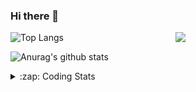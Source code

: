 ### Hi there 👋

<!--
**tao8687/tao8687** is a ✨ _special_ ✨ repository because its `README.md` (this file) appears on your GitHub profile.

Here are some ideas to get you started:

- 🔭 I’m currently working on ...
- 🌱 I’m currently learning ...
- 👯 I’m looking to collaborate on ...
- 🤔 I’m looking for help with ...
- 💬 Ask me about ...
- 📫 How to reach me: ...
- 😄 Pronouns: ...
- ⚡ Fun fact: ...
-->

<img align='right' src="https://media.giphy.com/media/M9gbBd9nbDrOTu1Mqx/giphy.gif" width="240">

  
![Top Langs](https://github-readme-stats.vercel.app/api/top-langs/?username=tao8687&layout=compact&title_color=23238E&text_color=A67D3D)

![Anurag's github stats](https://github-readme-stats.vercel.app/api?username=tao8687&show_icons=true&&text_color=A67D3D&title_color=23238E&show_icons=false&count_private=true&hide=stars)

<details>
  <summary>:zap: Coding Stats</summary>
  <br>
    
<!--START_SECTION:waka-->
![Code Time](http://img.shields.io/badge/Code%20Time-1%2C375%20hrs%2040%20mins-blue)

![Profile Views](http://img.shields.io/badge/Profile%20Views-26-blue)

**🐱 My GitHub Data** 

> 📦 1.5 MB Used in GitHub's Storage 
 > 
> 🏆 312 Contributions in the Year 2023
 > 
> 🚫 Not Opted to Hire
 > 
> 📜 50 Public Repositories 
 > 
> 🔑 22 Private Repositories 
 > 
**I'm an Early 🐤** 

```text
🌞 Morning                1183 commits        █████████████████████░░░░   85.29 % 
🌆 Daytime                84 commits          ██░░░░░░░░░░░░░░░░░░░░░░░   06.06 % 
🌃 Evening                116 commits         ██░░░░░░░░░░░░░░░░░░░░░░░   08.36 % 
🌙 Night                  4 commits           ░░░░░░░░░░░░░░░░░░░░░░░░░   00.29 % 
```
📅 **I'm Most Productive on Wednesday** 

```text
Monday                   200 commits         ████░░░░░░░░░░░░░░░░░░░░░   14.42 % 
Tuesday                  187 commits         ███░░░░░░░░░░░░░░░░░░░░░░   13.48 % 
Wednesday                251 commits         █████░░░░░░░░░░░░░░░░░░░░   18.10 % 
Thursday                 177 commits         ███░░░░░░░░░░░░░░░░░░░░░░   12.76 % 
Friday                   195 commits         ████░░░░░░░░░░░░░░░░░░░░░   14.06 % 
Saturday                 191 commits         ███░░░░░░░░░░░░░░░░░░░░░░   13.77 % 
Sunday                   186 commits         ███░░░░░░░░░░░░░░░░░░░░░░   13.41 % 
```


📊 **This Week I Spent My Time On** 

```text
🕑︎ Time Zone: Asia/Shanghai

💬 Programming Languages: 
C++                      4 hrs 23 mins       ███████████████████░░░░░░   74.80 % 
JSON                     26 mins             ██░░░░░░░░░░░░░░░░░░░░░░░   07.40 % 
Text                     24 mins             ██░░░░░░░░░░░░░░░░░░░░░░░   07.08 % 
CMake                    17 mins             █░░░░░░░░░░░░░░░░░░░░░░░░   04.96 % 
Python                   17 mins             █░░░░░░░░░░░░░░░░░░░░░░░░   04.90 % 

🔥 Editors: 
VS Code                  5 hrs 52 mins       █████████████████████████   100.00 % 

🐱‍💻 Projects: 
opencvdemo               5 hrs 33 mins       ████████████████████████░   94.71 % 
ChatGLM3                 15 mins             █░░░░░░░░░░░░░░░░░░░░░░░░   04.49 % 
Unknown Project          2 mins              ░░░░░░░░░░░░░░░░░░░░░░░░░   00.79 % 

💻 Operating System: 
Linux                    5 hrs 52 mins       █████████████████████████   100.00 % 
```

**I Mostly Code in Python** 

```text
Python                   9 repos             ████████░░░░░░░░░░░░░░░░░   31.03 % 
C++                      7 repos             ██████░░░░░░░░░░░░░░░░░░░   24.14 % 
JavaScript               2 repos             ██░░░░░░░░░░░░░░░░░░░░░░░   06.90 % 
Batchfile                1 repo              █░░░░░░░░░░░░░░░░░░░░░░░░   03.45 % 
HTML                     1 repo              █░░░░░░░░░░░░░░░░░░░░░░░░   03.45 % 
```



**Timeline**

![Lines of Code chart](https://raw.githubusercontent.com/tao8687/tao8687/master/assets/bar_graph.png)


 Last Updated on 07/11/2023 01:12:51 UTC
<!--END_SECTION:waka-->
</details>
